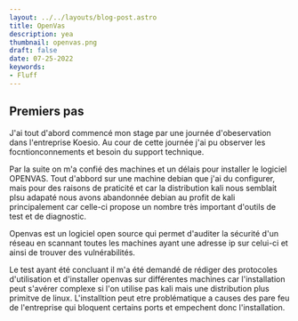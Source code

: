 ```yaml
---
layout: ../../layouts/blog-post.astro
title: OpenVas
description: yea
thumbnail: openvas.png
draft: false
date: 07-25-2022
keywords:
- Fluff
---
```

## Premiers pas

J'ai tout d'abord commencé mon stage par une journée d'obeservation dans l'entreprise Koesio.
Au cour de cette journée j'ai pu observer les focntionconnements et besoin du support technique.

Par la suite on m'a confié des machines et un délais pour installer le logiciel OPENVAS.
Tout d'abbord sur une machine debian que j'ai du configurer, mais pour des raisons de praticité et car la distribution kali nous semblait plsu adapaté nous avons abandonnée debian au profit de kali principalement car celle-ci propose un nombre très important d'outils de test et de diagnostic.

Openvas est un logiciel open source qui permet d'auditer la sécurité d'un réseau en scannant toutes les machines ayant une adresse ip sur celui-ci et ainsi de trouver des vulnérabilités.


Le test ayant été concluant il m'a été demandé de rédiger des protocoles d'utilisation et d'installer openvas sur différentes machines car l'installation peut s'avérer complexe si l'on utilise pas kali mais une distribution plus primitve de linux.
L'installtion peut etre problématique a causes des pare feu de l'entreprise qui bloquent certains ports et empechent donc l'installation.

